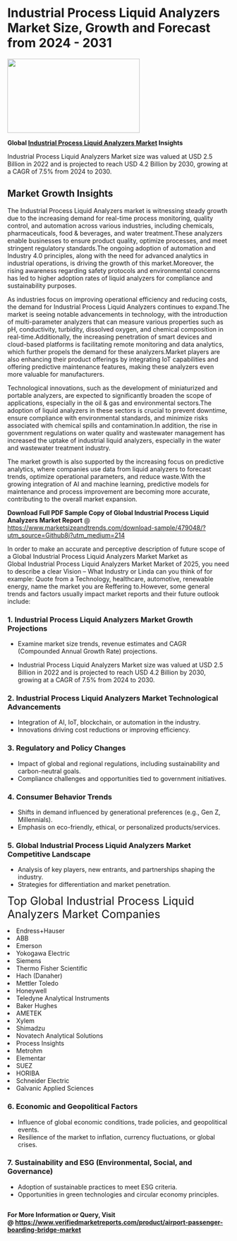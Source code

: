 <H1>Industrial Process Liquid Analyzers Market Size, Growth and Forecast from 2024 - 2031</H1><img class="aligncenter size-medium wp-image-584254" src="https://thirdeyenews.in/wp-content/uploads/2024/09/Global-Market-Research-300x168.jpeg" alt="" width="300" height="168" /><p><strong>Global&nbsp;<a href="https://www.marketsizeandtrends.com/download-sample/479048/?utm_source=Github8j?utm_medium=214">Industrial Process Liquid Analyzers Market</a> Insights</strong></p><p>Industrial Process Liquid Analyzers Market size was valued at USD 2.5 Billion in 2022 and is projected to reach USD 4.2 Billion by 2030, growing at a CAGR of 7.5% from 2024 to 2030.</p><p><h2>Market Growth Insights</h2> <p>The Industrial Process Liquid Analyzers market is witnessing steady growth due to the increasing demand for real-time process monitoring, quality control, and automation across various industries, including chemicals, pharmaceuticals, food & beverages, and water treatment.These analyzers enable businesses to ensure product quality, optimize processes, and meet stringent regulatory standards.The ongoing adoption of automation and Industry 4.0 principles, along with the need for advanced analytics in industrial operations, is driving the growth of this market.Moreover, the rising awareness regarding safety protocols and environmental concerns has led to higher adoption rates of liquid analyzers for compliance and sustainability purposes.</p> <p>As industries focus on improving operational efficiency and reducing costs, the demand for Industrial Process Liquid Analyzers continues to expand.The market is seeing notable advancements in technology, with the introduction of multi-parameter analyzers that can measure various properties such as pH, conductivity, turbidity, dissolved oxygen, and chemical composition in real-time.Additionally, the increasing penetration of smart devices and cloud-based platforms is facilitating remote monitoring and data analytics, which further propels the demand for these analyzers.Market players are also enhancing their product offerings by integrating IoT capabilities and offering predictive maintenance features, making these analyzers even more valuable for manufacturers.</p> <p>Technological innovations, such as the development of miniaturized and portable analyzers, are expected to significantly broaden the scope of applications, especially in the oil & gas and environmental sectors.The adoption of liquid analyzers in these sectors is crucial to prevent downtime, ensure compliance with environmental standards, and minimize risks associated with chemical spills and contamination.In addition, the rise in government regulations on water quality and wastewater management has increased the uptake of industrial liquid analyzers, especially in the water and wastewater treatment industry.</p> <p>The market growth is also supported by the increasing focus on predictive analytics, where companies use data from liquid analyzers to forecast trends, optimize operational parameters, and reduce waste.With the growing integration of AI and machine learning, predictive models for maintenance and process improvement are becoming more accurate, contributing to the overall market expansion.</p> <p><span class=""><strong>Download Full PDF Sample Copy of Global Industrial Process Liquid Analyzers Market Report</strong> @ <a href="https://www.marketsizeandtrends.com/download-sample/479048/?utm_source=Github8j?utm_medium=214" target="_blank">https://www.marketsizeandtrends.com/download-sample/479048/?utm_source=Github8j?utm_medium=214</a></span></p><p>In order to make an accurate and perceptive description of future scope of a Global&nbsp;Industrial Process Liquid Analyzers Market Market as Global&nbsp;Industrial Process Liquid Analyzers Market Market of 2025, you need to describe a clear Vision &ndash; What Industry or Linda can you think of for example: Quote from a Technology, healthcare, automotive, renewable energy, name the market you are Reffering to.However, some general trends and factors usually impact market reports and their future outlook include:</p><h3>1.&nbsp;<strong>Industrial Process Liquid Analyzers Market Growth Projections</strong></h3><ul><li>Examine market size trends, revenue estimates and CAGR (Compounded Annual Growth Rate) projections.</li><li><p>Industrial Process Liquid Analyzers Market size was valued at USD 2.5 Billion in 2022 and is projected to reach USD 4.2 Billion by 2030, growing at a CAGR of 7.5% from 2024 to 2030.</p></li></ul><h3>2.&nbsp;<strong>Industrial Process Liquid Analyzers Market Technological Advancements</strong></h3><ul><li>Integration of AI, IoT, blockchain, or automation in the industry.</li><li>Innovations driving cost reductions or improving efficiency.</li></ul><h3>3.&nbsp;<strong>Regulatory and Policy Changes</strong></h3><ul><li>Impact of global and regional regulations, including sustainability and carbon-neutral goals.</li><li>Compliance challenges and opportunities tied to government initiatives.</li></ul><h3>4.&nbsp;<strong>Consumer Behavior Trends</strong></h3><ul><li>Shifts in demand influenced by generational preferences (e.g., Gen Z, Millennials).</li><li>Emphasis on eco-friendly, ethical, or personalized products/services.</li></ul><h3>5.&nbsp;<strong>Global Industrial Process Liquid Analyzers Market Competitive Landscape</strong></h3><ul><li>Analysis of key players, new entrants, and partnerships shaping the industry.</li><li>Strategies for differentiation and market penetration.</li></ul><p data-pm-slice="1 1 []"><span style="color: inherit; font-family: inherit; font-size: 25px;">Top Global Industrial Process Liquid Analyzers Market Companies</span></p><div class="" data-test-id=""><p><li>Endress+Hauser</li><li> ABB</li><li> Emerson</li><li> Yokogawa Electric</li><li> Siemens</li><li> Thermo Fisher Scientific</li><li> Hach (Danaher)</li><li> Mettler Toledo</li><li> Honeywell</li><li> Teledyne Analytical Instruments</li><li> Baker Hughes</li><li> AMETEK</li><li> Xylem</li><li> Shimadzu</li><li> Novatech Analytical Solutions</li><li> Process Insights</li><li> Metrohm</li><li> Elementar</li><li> SUEZ</li><li> HORIBA</li><li> Schneider Electric</li><li> Galvanic Applied Sciences</li></p></div><h3>6.&nbsp;<strong>Economic and Geopolitical Factors</strong></h3><ul><li>Influence of global economic conditions, trade policies, and geopolitical events.</li><li>Resilience of the market to inflation, currency fluctuations, or global crises.</li></ul><h3>7.&nbsp;<strong>Sustainability and ESG (Environmental, Social, and Governance)</strong></h3><ul><li>Adoption of sustainable practices to meet ESG criteria.</li><li>Opportunities in green technologies and circular economy principles.</li></ul><h2><strong style="font-size: 14px;">For More Information or Query, Visit @&nbsp;</strong><a style="background-color: #ffffff; font-size: 14px;" href="https://www.marketsizeandtrends.com/report/industrial-process-liquid-analyzers-market/" target="_blank">https://www.verifiedmarketreports.com/product/airport-passenger-boarding-bridge-market</a></h2>